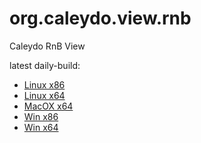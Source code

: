 org.caleydo.view.rnb
==========================

Caleydo RnB View

latest daily-build:
 * [Linux x86](http://dev.caleydo.org/jenkins/job/caleydo.super/lastSuccessfulBuild/artifact/org.caleydo.rcp/target/products/rnb-linux.gtk.x86.tar.gz)
 * [Linux x64](http://dev.caleydo.org/jenkins/job/caleydo.super/lastSuccessfulBuild/artifact/org.caleydo.rcp/target/products/rnb-linux.gtk.x86_64.tar.gz)
 * [MacOX x64](http://dev.caleydo.org/jenkins/job/caleydo.super/lastSuccessfulBuild/artifact/org.caleydo.rcp/target/products/rnb-macosx.cocoa.x86_64.zip)
 * [Win x86](http://dev.caleydo.org/jenkins/job/caleydo.super/lastSuccessfulBuild/artifact/org.caleydo.rcp/target/products/rnb-win32.win32.x86.zip)
 * [Win x64](http://dev.caleydo.org/jenkins/job/caleydo.super/lastSuccessfulBuild/artifact/org.caleydo.rcp/target/products/rnb-win32.win32.x86_64.zip)
 
